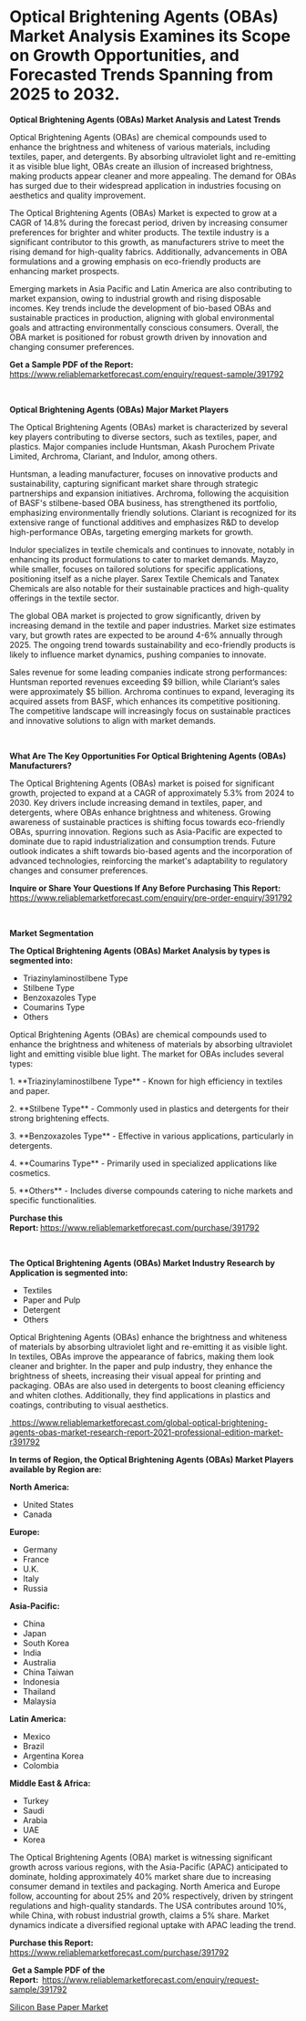 <p><h1>Optical Brightening Agents (OBAs) Market Analysis Examines its Scope on Growth Opportunities, and Forecasted Trends Spanning from 2025 to 2032.</h1></p><p><strong>Optical Brightening Agents (OBAs) Market Analysis and Latest Trends</strong></p>
<p><p>Optical Brightening Agents (OBAs) are chemical compounds used to enhance the brightness and whiteness of various materials, including textiles, paper, and detergents. By absorbing ultraviolet light and re-emitting it as visible blue light, OBAs create an illusion of increased brightness, making products appear cleaner and more appealing. The demand for OBAs has surged due to their widespread application in industries focusing on aesthetics and quality improvement.</p><p>The Optical Brightening Agents (OBAs) Market is expected to grow at a CAGR of 14.8% during the forecast period, driven by increasing consumer preferences for brighter and whiter products. The textile industry is a significant contributor to this growth, as manufacturers strive to meet the rising demand for high-quality fabrics. Additionally, advancements in OBA formulations and a growing emphasis on eco-friendly products are enhancing market prospects. </p><p>Emerging markets in Asia Pacific and Latin America are also contributing to market expansion, owing to industrial growth and rising disposable incomes. Key trends include the development of bio-based OBAs and sustainable practices in production, aligning with global environmental goals and attracting environmentally conscious consumers. Overall, the OBA market is positioned for robust growth driven by innovation and changing consumer preferences.</p></p>
<p><strong>Get a Sample PDF of the Report:&nbsp;</strong> <a href="https://www.reliablemarketforecast.com/enquiry/request-sample/391792?utm_campaign=1167&utm_medium=2&utm_source=Github&utm_content=ia&utm_term=16012025&utm_id=optical-brightening-agents-obas">https://www.reliablemarketforecast.com/enquiry/request-sample/391792</a></p>
<p>&nbsp;</p>
<p><strong>Optical Brightening Agents (OBAs) Major Market Players</strong></p>
<p><p>The Optical Brightening Agents (OBAs) market is characterized by several key players contributing to diverse sectors, such as textiles, paper, and plastics. Major companies include Huntsman, Akash Purochem Private Limited, Archroma, Clariant, and Indulor, among others. </p><p>Huntsman, a leading manufacturer, focuses on innovative products and sustainability, capturing significant market share through strategic partnerships and expansion initiatives. Archroma, following the acquisition of BASF's stilbene-based OBA business, has strengthened its portfolio, emphasizing environmentally friendly solutions. Clariant is recognized for its extensive range of functional additives and emphasizes R&D to develop high-performance OBAs, targeting emerging markets for growth.</p><p>Indulor specializes in textile chemicals and continues to innovate, notably in enhancing its product formulations to cater to market demands. Mayzo, while smaller, focuses on tailored solutions for specific applications, positioning itself as a niche player. Sarex Textile Chemicals and Tanatex Chemicals are also notable for their sustainable practices and high-quality offerings in the textile sector.</p><p>The global OBA market is projected to grow significantly, driven by increasing demand in the textile and paper industries. Market size estimates vary, but growth rates are expected to be around 4-6% annually through 2025. The ongoing trend towards sustainability and eco-friendly products is likely to influence market dynamics, pushing companies to innovate.</p><p>Sales revenue for some leading companies indicate strong performances: Huntsman reported revenues exceeding $9 billion, while Clariant’s sales were approximately $5 billion. Archroma continues to expand, leveraging its acquired assets from BASF, which enhances its competitive positioning. The competitive landscape will increasingly focus on sustainable practices and innovative solutions to align with market demands.</p></p>
<p>&nbsp;</p>
<p><strong>What Are The Key Opportunities For Optical Brightening Agents (OBAs) Manufacturers?</strong></p>
<p><p>The Optical Brightening Agents (OBAs) market is poised for significant growth, projected to expand at a CAGR of approximately 5.3% from 2024 to 2030. Key drivers include increasing demand in textiles, paper, and detergents, where OBAs enhance brightness and whiteness. Growing awareness of sustainable practices is shifting focus towards eco-friendly OBAs, spurring innovation. Regions such as Asia-Pacific are expected to dominate due to rapid industrialization and consumption trends. Future outlook indicates a shift towards bio-based agents and the incorporation of advanced technologies, reinforcing the market's adaptability to regulatory changes and consumer preferences.</p></p>
<p><strong>Inquire or Share Your Questions If Any Before Purchasing This Report:</strong> <a href="https://www.reliablemarketforecast.com/enquiry/pre-order-enquiry/391792?utm_campaign=1167&utm_medium=2&utm_source=Github&utm_content=ia&utm_term=16012025&utm_id=optical-brightening-agents-obas">https://www.reliablemarketforecast.com/enquiry/pre-order-enquiry/391792</a></p>
<p>&nbsp;</p>
<p><strong>Market Segmentation</strong></p>
<p><strong>The Optical Brightening Agents (OBAs) Market Analysis by types is segmented into:</strong></p>
<p><ul><li>Triazinylaminostilbene Type</li><li>Stilbene Type</li><li>Benzoxazoles Type</li><li>Coumarins Type</li><li>Others</li></ul></p>
<p><p>Optical Brightening Agents (OBAs) are chemical compounds used to enhance the brightness and whiteness of materials by absorbing ultraviolet light and emitting visible blue light. The market for OBAs includes several types: </p><p>1. **Triazinylaminostilbene Type** - Known for high efficiency in textiles and paper.</p><p>2. **Stilbene Type** - Commonly used in plastics and detergents for their strong brightening effects.</p><p>3. **Benzoxazoles Type** - Effective in various applications, particularly in detergents.</p><p>4. **Coumarins Type** - Primarily used in specialized applications like cosmetics.</p><p>5. **Others** - Includes diverse compounds catering to niche markets and specific functionalities.</p></p>
<p><strong>Purchase this Report:&nbsp;</strong><a href="https://www.reliablemarketforecast.com/purchase/391792?utm_campaign=1167&utm_medium=2&utm_source=Github&utm_content=ia&utm_term=16012025&utm_id=optical-brightening-agents-obas">https://www.reliablemarketforecast.com/purchase/391792</a></p>
<p>&nbsp;</p>
<p><strong>The Optical Brightening Agents (OBAs) Market Industry Research by Application is segmented into:</strong></p>
<p><ul><li>Textiles</li><li>Paper and Pulp</li><li>Detergent</li><li>Others</li></ul></p>
<p><p>Optical Brightening Agents (OBAs) enhance the brightness and whiteness of materials by absorbing ultraviolet light and re-emitting it as visible light. In textiles, OBAs improve the appearance of fabrics, making them look cleaner and brighter. In the paper and pulp industry, they enhance the brightness of sheets, increasing their visual appeal for printing and packaging. OBAs are also used in detergents to boost cleaning efficiency and whiten clothes. Additionally, they find applications in plastics and coatings, contributing to visual aesthetics.</p></p>
<p><a href="https://www.reliablemarketforecast.com/global-optical-brightening-agents-obas-market-research-report-2021-professional-edition-market-r391792?utm_campaign=1167&utm_medium=2&utm_source=Github&utm_content=ia&utm_term=16012025&utm_id=optical-brightening-agents-obas">&nbsp;https://www.reliablemarketforecast.com/global-optical-brightening-agents-obas-market-research-report-2021-professional-edition-market-r391792</a></p>
<p><strong>In terms of Region, the Optical Brightening Agents (OBAs) Market Players available by Region are:</strong></p>
<p>
    <p> <strong> North America: </strong>
        <ul>
            <li>United States</li>
            <li>Canada</li>
        </ul>
        </p> 
    <p> <strong> Europe: </strong>
        <ul>
            <li>Germany</li>
            <li>France</li>
            <li>U.K.</li>
            <li>Italy</li>
            <li>Russia</li>
        </ul>
        </p> 
    <p> <strong> Asia-Pacific: </strong>
        <ul>
            <li>China</li>
            <li>Japan</li>
            <li>South Korea</li>
            <li>India</li>
            <li>Australia</li>
            <li>China Taiwan</li>
            <li>Indonesia</li>
            <li>Thailand</li>
            <li>Malaysia</li>
        </ul>
        </p> 
    <p> <strong> Latin America: </strong>
        <ul>
            <li>Mexico</li>
            <li>Brazil</li>
            <li>Argentina Korea</li>
            <li>Colombia</li>
        </ul>
        </p> 
    <p> <strong> Middle East & Africa: </strong>
        <ul>
            <li>Turkey</li>
            <li>Saudi</li>
            <li>Arabia</li>
            <li>UAE</li>
            <li>Korea</li>
        </ul>
    </p>
    </p>
<p><p>The Optical Brightening Agents (OBA) market is witnessing significant growth across various regions, with the Asia-Pacific (APAC) anticipated to dominate, holding approximately 40% market share due to increasing consumer demand in textiles and packaging. North America and Europe follow, accounting for about 25% and 20% respectively, driven by stringent regulations and high-quality standards. The USA contributes around 10%, while China, with robust industrial growth, claims a 5% share. Market dynamics indicate a diversified regional uptake with APAC leading the trend.</p></p>
<p><strong>Purchase this Report: </strong><a href="https://www.reliablemarketforecast.com/purchase/391792?utm_campaign=1167&utm_medium=2&utm_source=Github&utm_content=ia&utm_term=16012025&utm_id=optical-brightening-agents-obas">https://www.reliablemarketforecast.com/purchase/391792</a></p>
<p>&nbsp;<strong>Get a Sample PDF of the Report:&nbsp;&nbsp;</strong><a href="https://www.reliablemarketforecast.com/enquiry/request-sample/391792?utm_campaign=1167&utm_medium=2&utm_source=Github&utm_content=ia&utm_term=16012025&utm_id=optical-brightening-agents-obas">https://www.reliablemarketforecast.com/enquiry/request-sample/391792</a></p>
<p><strong></strong></p>
<p><p><a href="https://github.com/mabutironaldo/Market-Research-Report-List-6/blob/main/silicon-base-paper-market.md?utm_campaign=1167&utm_medium=2&utm_source=Github&utm_content=ia&utm_term=16012025&utm_id=optical-brightening-agents-obas">Silicon Base Paper Market</a></p></p>